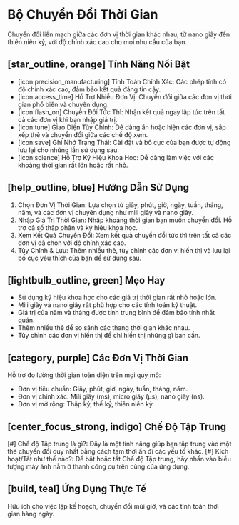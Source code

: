 # Bộ Chuyển Đổi Thời Gian
Chuyển đổi liền mạch giữa các đơn vị thời gian khác nhau, từ nano giây đến thiên niên kỷ, với độ chính xác cao cho mọi nhu cầu của bạn.

## [star_outline, orange] Tính Năng Nổi Bật
- [icon:precision_manufacturing] Tính Toán Chính Xác: Các phép tính có độ chính xác cao, đảm bảo kết quả đáng tin cậy.
- [icon:access_time] Hỗ Trợ Nhiều Đơn Vị: Chuyển đổi giữa các đơn vị thời gian phổ biến và chuyên dụng.
- [icon:flash_on] Chuyển Đổi Tức Thì: Nhận kết quả ngay lập tức trên tất cả các đơn vị khi bạn nhập giá trị.
- [icon:tune] Giao Diện Tùy Chỉnh: Dễ dàng ẩn hoặc hiện các đơn vị, sắp xếp thẻ và chuyển đổi giữa các chế độ xem.
- [icon:save] Ghi Nhớ Trạng Thái: Cài đặt và bố cục của bạn được tự động lưu lại cho những lần sử dụng sau.
- [icon:science] Hỗ Trợ Ký Hiệu Khoa Học: Dễ dàng làm việc với các khoảng thời gian rất lớn hoặc rất nhỏ.

## [help_outline, blue] Hướng Dẫn Sử Dụng
1. Chọn Đơn Vị Thời Gian: Lựa chọn từ giây, phút, giờ, ngày, tuần, tháng, năm, và các đơn vị chuyên dụng như mili giây và nano giây.
2. Nhập Giá Trị Thời Gian: Nhập khoảng thời gian bạn muốn chuyển đổi. Hỗ trợ cả số thập phân và ký hiệu khoa học.
3. Xem Kết Quả Chuyển Đổi: Xem kết quả chuyển đổi tức thì trên tất cả các đơn vị đã chọn với độ chính xác cao.
4. Tùy Chỉnh & Lưu: Thêm nhiều thẻ, tùy chỉnh các đơn vị hiển thị và lưu lại bố cục yêu thích của bạn để sử dụng sau.

## [lightbulb_outline, green] Mẹo Hay
- Sử dụng ký hiệu khoa học cho các giá trị thời gian rất nhỏ hoặc lớn.
- Mili giây và nano giây rất phù hợp cho các tính toán kỹ thuật.
- Giá trị của năm và tháng được tính trung bình để đảm bảo tính nhất quán.
- Thêm nhiều thẻ để so sánh các thang thời gian khác nhau.
- Tùy chỉnh các đơn vị hiển thị để chỉ hiển thị những gì bạn cần.

## [category, purple] Các Đơn Vị Thời Gian
Hỗ trợ đo lường thời gian toàn diện trên mọi quy mô:
- Đơn vị tiêu chuẩn: Giây, phút, giờ, ngày, tuần, tháng, năm.
- Đơn vị chính xác: Mili giây (ms), micro giây (μs), nano giây (ns).
- Đơn vị mở rộng: Thập kỷ, thế kỷ, thiên niên kỷ.

## [center_focus_strong, indigo] Chế Độ Tập Trung
[#] Chế độ Tập trung là gì?: Đây là một tính năng giúp bạn tập trung vào một thẻ chuyển đổi duy nhất bằng cách tạm thời ẩn đi các yếu tố khác.
[#] Kích hoạt/Tắt như thế nào?: Để bật hoặc tắt Chế độ Tập trung, hãy nhấn vào biểu tượng máy ảnh nằm ở thanh công cụ trên cùng của ứng dụng.

## [build, teal] Ứng Dụng Thực Tế
Hữu ích cho việc lập kế hoạch, chuyển đổi múi giờ, và các tính toán thời gian hàng ngày.
